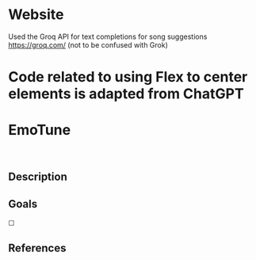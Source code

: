 # Website

Used the Groq API for text completions for song suggestions
https://groq.com/
(not to be confused with Grok)

Code related to using Flex to center elements is adapted from ChatGPT
=======
# EmoTune
<br>

## Description


## Goals
☐ 

## References

<br>

